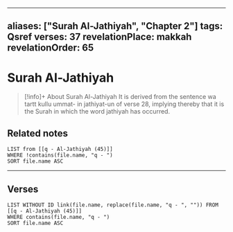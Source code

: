 
---
aliases: ["Surah Al-Jathiyah", "Chapter 2"]
tags: Qsref
verses: 37
revelationPlace: makkah
revelationOrder: 65
---

# Surah Al-Jathiyah

> [!info]+ About Surah Al-Jathiyah
> It is derived from the sentence wa tartt kullu ummat- in jathiyat-un of verse 28, implying thereby that it is the Surah in which the word jathiyah has occurred.

## Related notes
```dataview
LIST from [[q - Al-Jathiyah (45)]]
WHERE !contains(file.name, "q - ")
SORT file.name ASC
```

---

## Verses
```dataview
LIST WITHOUT ID link(file.name, replace(file.name, "q - ", "")) FROM [[q - Al-Jathiyah (45)]]
WHERE contains(file.name, "q - ")
SORT file.name ASC
```

